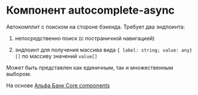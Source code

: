 # Компонент autocomplete-async

Автокомплит с поиском на стороне бэкенда. Требует два эндпоинта:

1) непосредственно поиск (с постраничной навигацией)

2) эндпоинт для получения массива вида `{ label: string; value: any}[]` по массиву значений `value[]`

Может быть представлен как единичным, так и множественным выбором.

На основе [Альфа Банк Core components](https://core-ds.github.io/core-components/master/?path=/docs/%D0%BA%D0%BE%D0%BC%D0%BF%D0%BE%D0%BD%D0%B5%D0%BD%D1%82%D1%8B-select--select)